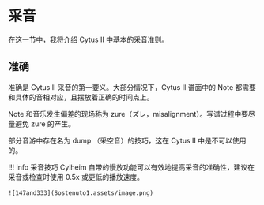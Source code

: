 # 采音

在这一节中，我将介绍 Cytus II 中基本的采音准则。

## 准确

准确是 Cytus II 采音的第一要义。大部分情况下，Cytus II 谱面中的 Note 都需要和具体的音相对应，且摆放着正确的时间点上。

Note 和音乐发生偏差的现场称为 zure（ズレ，misalignment）。写谱过程中要尽量避免 zure 的产生。

部分音游中存在名为 dump （采空音）的技巧，这在 Cytus II 中是不可以使用的。


!!! info 采音技巧
    Cylheim 自带的慢放功能可以有效地提高采音的准确性，建议在采音或检查时使用 0.5x 或更低的播放速度。

    ![147and333](Sostenuto1.assets/image.png)
### 
